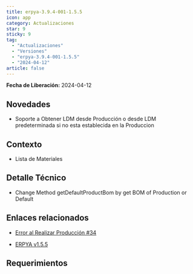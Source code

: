 ```yaml
---
title: erpya-3.9.4-001-1.5.5
icon: app
category: Actualizaciones
star: 9
sticky: 9
tag:
  - "Actualizaciones"
  - "Versiones"
  - "erpya-3.9.4-001-1.5.5"
  - "2024-04-12"
article: false
---
```


**Fecha de Liberación:** 2024-04-12

## Novedades

- Soporte a Obtener LDM desde Producción o desde LDM predeterminada si no esta establecida en la Produccion

## Contexto

- Lista de Materiales

## Detalle Técnico

- Change Method getDefaultProductBom by get BOM of Production or Default

## Enlaces relacionados

- [Error al Realizar Producción #34](https://github.com/erpcya/Control-NATULAC/issues/34)

- [ERPYA v1.5.5](https://github.com/erpya/adempiere_patch_zk/releases/tag/1.5.5)

## Requerimientos
